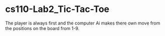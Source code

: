 ﻿# cs110-Lab2_Tic-Tac-Toe
 
 The player is always first and the computer Ai makes there own move from the positions on the board from 1-9.
